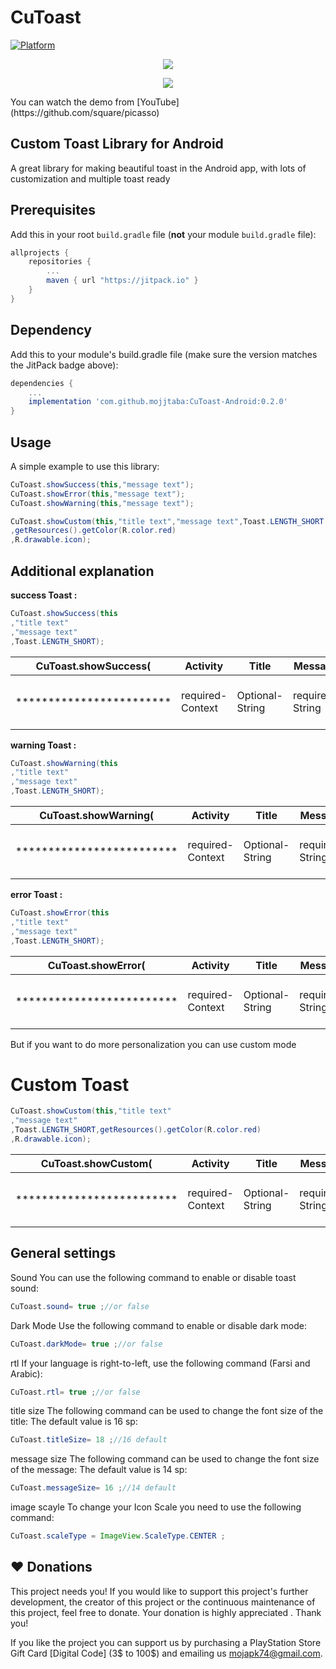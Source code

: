 CuToast
=====
[![Platform](https://img.shields.io/badge/platform-android-green.svg)](http://developer.android.com/index.html)


<p align="center"><img src="http://gapgame.ir/CuToast/CuToast1.png"></p>

<p align="center"><img src="https://b2n.ir/024263"></p>
You can watch the demo from
[YouTube](https://github.com/square/picasso)

Custom Toast Library for Android
----
A great library for making beautiful toast in the Android app, with lots of customization and multiple toast ready

Prerequisites
-----
Add this in your root `build.gradle` file (**not** your module `build.gradle` file):

```gradle
allprojects {
	repositories {
		...
		maven { url "https://jitpack.io" }
	}
}
```
Dependency
----

Add this to your module's build.gradle file (make sure the version matches the JitPack badge above):

```gradle
dependencies {
	...
	implementation 'com.github.mojjtaba:CuToast-Android:0.2.0'
}
```
Usage
 -----
A simple example to use this library:
```java
CuToast.showSuccess(this,"message text");
CuToast.showError(this,"message text");
CuToast.showWarning(this,"message text");

CuToast.showCustom(this,"title text","message text",Toast.LENGTH_SHORT
,getResources().getColor(R.color.red)
,R.drawable.icon);
```


 Additional explanation
 -----
**success Toast :**
```java
CuToast.showSuccess(this
,"title text"
,"message text"
,Toast.LENGTH_SHORT);
```

|  CuToast.showSuccess(  | Activity         |  Title              |  Message            |  Duration                                          | ) |
| -----------------------| ---------------- | ------------------- | ------------------- | -------------------------------------------------- |--- |
|************************| required-Context |  Optional-String    |  required-String    |  Optional-Toast.LENGTH_SHORT or Toast.LENGTH_LONG  |*** |

**warning Toast :**
```java
CuToast.showWarning(this
,"title text"
,"message text"
,Toast.LENGTH_SHORT);
```

|   CuToast.showWarning(    |  Activity         |  Title              |  Message            | Duration                                          |  )  |
| ------------------------- | ----------------- | ------------------- | ------------------- |-------------------------------------------------- | --- |
| ************************* |  required-Context |  Optional-String    |  required-String    | Optional-Toast.LENGTH_SHORT or Toast.LENGTH_LONG  | *** |

**error Toast :**
```java
CuToast.showError(this
,"title text"
,"message text"
,Toast.LENGTH_SHORT);
```

|   CuToast.showError(      | Activity         |  Title             | Message           | Duration                                         |  )  |
| ------------------------- | ---------------- | ------------------ | ----------------- | ------------------------------------------------ | --- |
| ************************* | required-Context |  Optional-String   | required-String   | Optional-Toast.LENGTH_SHORT or Toast.LENGTH_LONG | *** |

But if you want to do more personalization you can use custom mode

# Custom Toast
```java
CuToast.showCustom(this,"title text"
,"message text"
,Toast.LENGTH_SHORT,getResources().getColor(R.color.red)
,R.drawable.icon);
```
|   CuToast.showCustom(     |  Activity         |  Title             | Message           |  Duration                                          | color              |  res(icon)         |  )  |
| ------------------------- | ----------------- | ------------------ | ----------------- | -------------------------------------------------- | ------------------ | ------------------ | --- |
| ************************* |  required-Context |  Optional-String   | required-String   |  Optional-Toast.LENGTH_SHORT or Toast.LENGTH_LONG  | required-res color |  Optional-int res  | *** |

General settings
------
Sound
You can use the following command to enable or disable toast sound:
```java
CuToast.sound= true ;//or false
```

Dark Mode
Use the following command to enable or disable dark mode:

```java
CuToast.darkMode= true ;//or false
```

rtl
If your language is right-to-left, use the following command (Farsi and Arabic):

```java
CuToast.rtl= true ;//or false
```

title size
The following command can be used to change the font size of the title: The default value is 16 sp:

```java
CuToast.titleSize= 18 ;//16 default
```

message size
The following command can be used to change the font size of the message: The default value is 14 sp:

```java
CuToast.messageSize= 16 ;//14 default
```



image scayle
To change your Icon Scale you need to use the following command:

```java
CuToast.scaleType = ImageView.ScaleType.CENTER ;
```




:heart: Donations
------


This project needs you! If you would like to support this project's further development, the creator of this project or the continuous maintenance of this project, feel free to donate. Your donation is highly appreciated  . Thank you!

If you like the project you can support us by purchasing a PlayStation Store Gift Card [Digital Code] (3$ to 100$) and emailing us mojapk74@gmail.com.
